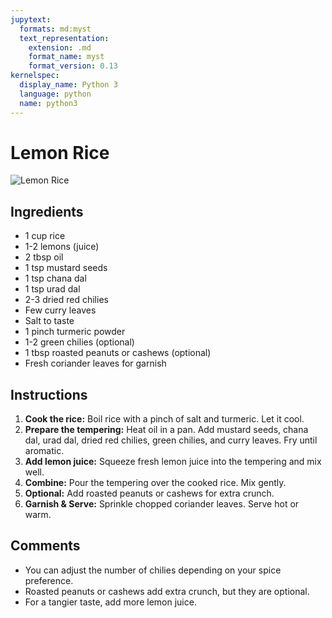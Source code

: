```yaml
---
jupytext:
  formats: md:myst
  text_representation:
    extension: .md
    format_name: myst
    format_version: 0.13
kernelspec:
  display_name: Python 3
  language: python
  name: python3
---
```


# Lemon Rice

![Lemon Rice](images/lemon-rice.jpg)

## Ingredients
- 1 cup rice
- 1-2 lemons (juice)
- 2 tbsp oil
- 1 tsp mustard seeds
- 1 tsp chana dal
- 1 tsp urad dal
- 2-3 dried red chilies
- Few curry leaves
- Salt to taste
- 1 pinch turmeric powder
- 1-2 green chilies (optional)
- 1 tbsp roasted peanuts or cashews (optional)
- Fresh coriander leaves for garnish

## Instructions
1. **Cook the rice:** Boil rice with a pinch of salt and turmeric. Let it cool.  
2. **Prepare the tempering:** Heat oil in a pan. Add mustard seeds, chana dal, urad dal, dried red chilies, green chilies, and curry leaves. Fry until aromatic.  
3. **Add lemon juice:** Squeeze fresh lemon juice into the tempering and mix well.  
4. **Combine:** Pour the tempering over the cooked rice. Mix gently.  
5. **Optional:** Add roasted peanuts or cashews for extra crunch.  
6. **Garnish & Serve:** Sprinkle chopped coriander leaves. Serve hot or warm.

## Comments
- You can adjust the number of chilies depending on your spice preference.  
- Roasted peanuts or cashews add extra crunch, but they are optional.  
- For a tangier taste, add more lemon juice.